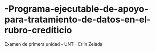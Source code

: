 # -Programa-ejecutable-de-apoyo-para-tratamiento-de-datos-en-el-rubro-crediticio
Examen de primera unidad - UNT - Erlin Zelada
